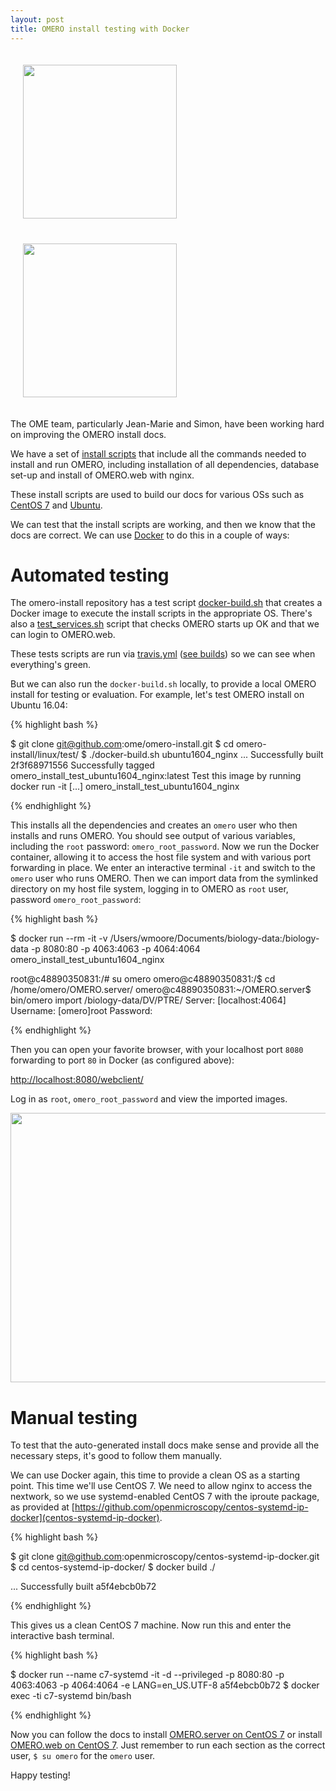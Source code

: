```yaml
---
layout: post
title: OMERO install testing with Docker
---
```


<img src="{{ site.baseurl }}/images/omero.svg" style="width:246px; margin:20px"/>
<img src="{{ site.baseurl }}/images/docker_horizontal_large.png" style="width:246px; margin:20px"/>


The OME team, particularly Jean-Marie and Simon, have been working hard on
improving the OMERO install docs.

We have a set of [install scripts](https://github.com/ome/omero-install/tree/develop/linux)
that include all the commands needed to install and run OMERO,
including installation of all dependencies, database set-up and install of OMERO.web with nginx.

These install scripts are used to build our docs for various OSs such as [CentOS 7](https://docs.openmicroscopy.org/latest/omero/sysadmins/unix/server-centos7-ice36.html) and
[Ubuntu](https://docs.openmicroscopy.org/latest/omero/sysadmins/unix/server-ubuntu-ice36.html).

We can test that the install scripts are working, and then we know that
the docs are correct.
We can use [Docker](https://www.docker.com/) to do this in a couple of ways:

Automated testing
=================

The omero-install repository has a test script
[docker-build.sh](https://github.com/ome/omero-install/blob/develop/linux/test/docker-build.sh)
that creates a Docker image to execute the install scripts in the appropriate OS.
There's also a [test_services.sh](https://github.com/ome/omero-install/blob/develop/linux/test/test_services.sh)
script that checks OMERO starts up OK and that we can login to OMERO.web.

These tests scripts are run via [travis.yml](https://github.com/ome/omero-install/blob/develop/.travis.yml) ([see builds](https://travis-ci.org/ome/omero-install/builds/)) so we can see when everything's green.

But we can also run the ``docker-build.sh`` locally, to provide a local OMERO install for testing or evaluation. For example, let's test OMERO install on Ubuntu 16.04:

{% highlight bash %}

$ git clone git@github.com:ome/omero-install.git
$ cd omero-install/linux/test/
$ ./docker-build.sh ubuntu1604_nginx
...
Successfully built 2f3f68971556
Successfully tagged omero_install_test_ubuntu1604_nginx:latest
Test this image by running docker run -it [...] omero_install_test_ubuntu1604_nginx

{% endhighlight %}

This installs all the dependencies and creates an ``omero`` user who then
installs and runs OMERO.
You should see output of various variables, including the ``root`` password:
``omero_root_password``.
Now we run the Docker container, allowing it to access the host file system and with
various port forwarding in place.
We enter an interactive terminal ``-it`` and switch to the ``omero`` user who runs OMERO.
Then we can import data from the symlinked directory on my host file system, logging in to OMERO as ``root`` user, password ``omero_root_password``:

{% highlight bash %}

$ docker run --rm -it -v /Users/wmoore/Documents/biology-data:/biology-data -p 8080:80 -p 4063:4063 -p 4064:4064 omero_install_test_ubuntu1604_nginx

root@c48890350831:/# su omero
omero@c48890350831:/$ cd /home/omero/OMERO.server/
omero@c48890350831:~/OMERO.server$ bin/omero import /biology-data/DV/PTRE/
Server: [localhost:4064]
Username: [omero]root
Password:

{% endhighlight %}

Then you can open your favorite browser, with your localhost port ``8080`` forwarding
to port ``80`` in Docker (as configured above):

[http://localhost:8080/webclient/](http://localhost:8080/webclient/)

Log in as ``root``, ``omero_root_password`` and view the imported images.

<img src="{{ site.baseurl }}/images/OMERO.web.PTRE.png" style="width:846px; height:431px"/>


Manual testing
==============

To test that the auto-generated install docs make sense and
provide all the necessary steps, it's good to follow them manually.

We can use Docker again, this time to provide a clean OS as a starting
point. This time we'll use CentOS 7. We need to allow nginx to
access the nextwork, so we use systemd-enabled CentOS 7 with the iproute
package, as provided at [https://github.com/openmicroscopy/centos-systemd-ip-docker](centos-systemd-ip-docker).

{% highlight bash %}

$ git clone git@github.com:openmicroscopy/centos-systemd-ip-docker.git
$ cd centos-systemd-ip-docker/
$ docker build ./

...
Successfully built a5f4ebcb0b72

{% endhighlight %}

This gives us a clean CentOS 7 machine. Now run this and enter the interactive bash terminal.

{% highlight bash %}

$ docker run --name c7-systemd -it -d --privileged -p 8080:80 -p 4063:4063 -p 4064:4064 -e LANG=en_US.UTF-8 a5f4ebcb0b72
$ docker exec -ti c7-systemd bin/bash

{% endhighlight %}

Now you can follow the docs to install [OMERO.server on CentOS 7](https://docs.openmicroscopy.org/omero/5.3.4/sysadmins/unix/server-centos7-ice36.html)
 or install [OMERO.web on CentOS 7](https://docs.openmicroscopy.org/omero/5.3.4/sysadmins/unix/install-web/walkthrough/omeroweb-install-centos7-ice3.6.html).
Just remember to run each section as the correct user, ``$ su omero`` for the ``omero`` user.

Happy testing!

